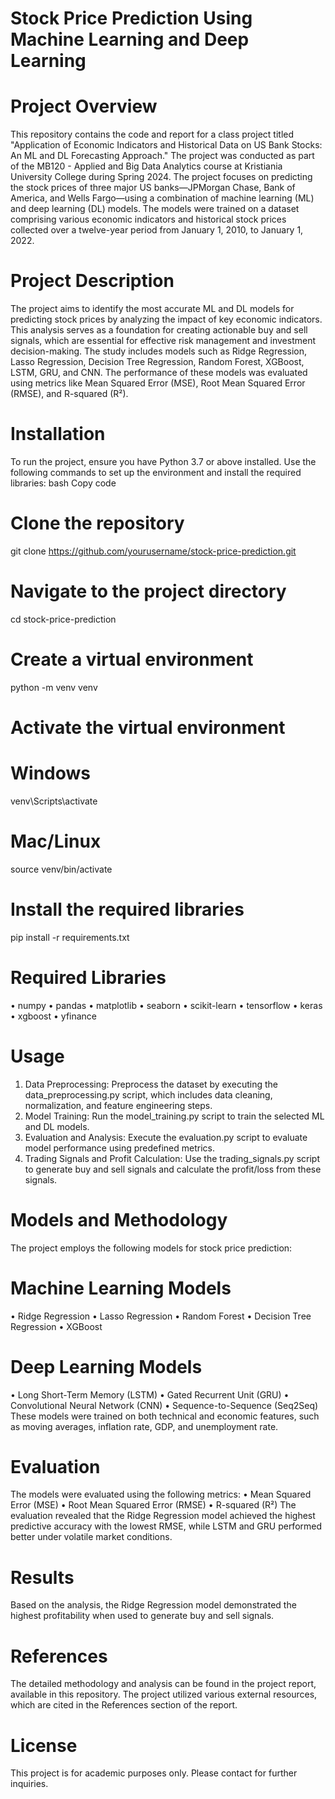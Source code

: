 # Stock Price Prediction Using Machine Learning and Deep Learning
# Project Overview
This repository contains the code and report for a class project titled "Application of Economic Indicators and Historical Data on US Bank Stocks: An ML and DL Forecasting Approach." The project was conducted as part of the MB120 - Applied and Big Data Analytics course at Kristiania University College during Spring 2024.
The project focuses on predicting the stock prices of three major US banks—JPMorgan Chase, Bank of America, and Wells Fargo—using a combination of machine learning (ML) and deep learning (DL) models. The models were trained on a dataset comprising various economic indicators and historical stock prices collected over a twelve-year period from January 1, 2010, to January 1, 2022.
# Project Description
The project aims to identify the most accurate ML and DL models for predicting stock prices by analyzing the impact of key economic indicators. This analysis serves as a foundation for creating actionable buy and sell signals, which are essential for effective risk management and investment decision-making.
The study includes models such as Ridge Regression, Lasso Regression, Decision Tree Regression, Random Forest, XGBoost, LSTM, GRU, and CNN. The performance of these models was evaluated using metrics like Mean Squared Error (MSE), Root Mean Squared Error (RMSE), and R-squared (R²).
# Installation
To run the project, ensure you have Python 3.7 or above installed. Use the following commands to set up the environment and install the required libraries:
bash
Copy code
# Clone the repository
git clone https://github.com/yourusername/stock-price-prediction.git

# Navigate to the project directory
cd stock-price-prediction

# Create a virtual environment
python -m venv venv

# Activate the virtual environment
# Windows
venv\Scripts\activate
# Mac/Linux
source venv/bin/activate

# Install the required libraries
pip install -r requirements.txt
# Required Libraries
•	numpy
•	pandas
•	matplotlib
•	seaborn
•	scikit-learn
•	tensorflow
•	keras
•	xgboost
•	yfinance
# Usage
1.	Data Preprocessing: Preprocess the dataset by executing the data_preprocessing.py script, which includes data cleaning, normalization, and feature engineering steps.
2.	Model Training: Run the model_training.py script to train the selected ML and DL models.
3.	Evaluation and Analysis: Execute the evaluation.py script to evaluate model performance using predefined metrics.
4.	Trading Signals and Profit Calculation: Use the trading_signals.py script to generate buy and sell signals and calculate the profit/loss from these signals.
# Models and Methodology
The project employs the following models for stock price prediction:
# Machine Learning Models
•	Ridge Regression
•	Lasso Regression
•	Random Forest
•	Decision Tree Regression
•	XGBoost
# Deep Learning Models
•	Long Short-Term Memory (LSTM)
•	Gated Recurrent Unit (GRU)
•	Convolutional Neural Network (CNN)
•	Sequence-to-Sequence (Seq2Seq)
These models were trained on both technical and economic features, such as moving averages, inflation rate, GDP, and unemployment rate.
# Evaluation
The models were evaluated using the following metrics:
•	Mean Squared Error (MSE)
•	Root Mean Squared Error (RMSE)
•	R-squared (R²)
The evaluation revealed that the Ridge Regression model achieved the highest predictive accuracy with the lowest RMSE, while LSTM and GRU performed better under volatile market conditions.
# Results
Based on the analysis, the Ridge Regression model demonstrated the highest profitability when used to generate buy and sell signals. 
# References
The detailed methodology and analysis can be found in the project report, available in this repository. The project utilized various external resources, which are cited in the References section of the report.
# License
This project is for academic purposes only. Please contact for further inquiries.

